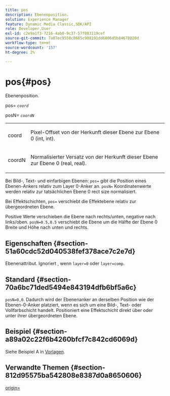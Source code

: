 ```yaml
---
title: pos
description: Ebenenposition.
solution: Experience Manager
feature: Dynamic Media Classic,SDK/API
role: Developer,User
exl-id: c2e9a1f3-7216-4ab0-9c37-57f083119cef
source-git-commit: 7a07ec9550c0685c908191dd6806d5b84678820d
workflow-type: tm+mt
source-wordcount: '157'
ht-degree: 2%

---
```


# pos{#pos}

Ebenenposition.

pos= *`coord`*

posN= *`coordN`*

<table id="simpletable_754F76EE00BF4129B07502647FF172B7"> 
 <tr class="strow"> 
  <td class="stentry"> <p><span class="varname"> coord</span> </p> </td> 
  <td class="stentry"> <p>Pixel-Offset von der Herkunft dieser Ebene zur Ebene 0 (int, int). </p></td> 
 </tr> 
 <tr class="strow"> 
  <td class="stentry"> <p><span class="varname"> coordN</span> </p></td> 
  <td class="stentry"> <p>Normalisierter Versatz von der Herkunft dieser Ebene zur Ebene 0 (real, real). </p></td> 
 </tr> 
</table>

Bei Bild-, Text- und einfarbigen Ebenen: `pos=` gibt die Position eines Ebenen-Ankers relativ zum Layer 0-Anker an. `posN=` Koordinatenwerte werden relativ zur tatsächlichen Ebene 0 rect size normalisiert.

Bei Effektschichten, `pos=` verschiebt die Effektebene relativ zur übergeordneten Ebene.

Positive Werte verschieben die Ebene nach rechts/unten, negative nach links/oben. `posN=0.5,0.5` verschiebt die Ebene um die Hälfte der Ebene 0 Breite und Höhe nach unten und rechts.

## Eigenschaften {#section-51a60cdc52d040538fef378ace7c2e7d}

Ebenenattribut. Ignoriert , wenn `layer=0` oder `layer=comp`.

## Standard {#section-70a6bc71ded5494e843194dfb6bf5a6c}

`posN=0,0`. Dadurch wird der Ebenenanker an derselben Position wie der Ebenen-0-Anker platziert, wenn es sich um eine Bild-, Text- oder Vollfarbschicht handelt. Positioniert eine Effektschicht direkt über oder unter ihrer übergeordneten Ebene.

## Beispiel {#section-a89a02c22f6b4260bfcf7c842cd6069d}

Siehe Beispiel A in [Vorlagen](../../../../../is-api/http-ref/image-serving-api-ref/c-http-protocol-reference/c-templates/c-templates.md#concept-3cd2d2adae0e41b2979b9640244d4d3e).

## Verwandte Themen {#section-812d95575ba542808e8387d0a8650606}

[origin=](../../../../../is-api/http-ref/image-serving-api-ref/c-http-protocol-reference/c-command-reference/r-origin.md#reference-e11c7ac06e2240cc884c3fec98f05138)
